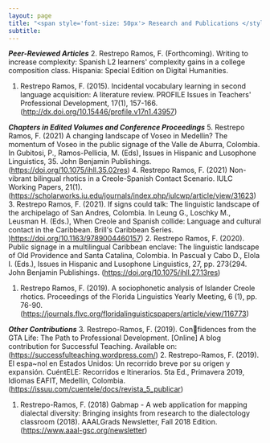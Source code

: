 ```yaml
---
layout: page
title: "<span style='font-size: 50px'> Research and Publications </style>"
subtitle:
---
```


***Peer-Reviewed Articles***
2. Restrepo Ramos, F. (Forthcoming). Writing to increase complexity: Spanish L2 learners' complexity
gains in a college composition class. Hispania: Special Edition on Digital Humanities.
1. Restrepo Ramos, F. (2015). Incidental vocabulary learning in second language acquisition: A literature
review. PROFILE Issues in Teachers' Professional Development, 17(1), 157-166. (http://dx.doi.org/10.15446/profile.v17n1.43957)

***Chapters in Edited Volumes and Conference Proceedings***
5. Restrepo Ramos, F. (2021) A changing landscape of Voseo in Medellin? The momentum of Voseo
in the public signage of the Valle de Aburra, Colombia. In Gubitosi, P., Ramos-Pellicia, M. (Eds),
Issues in Hispanic and Lusophone Linguistics, 35. John Benjamin Publishings. (https://doi.org/10.1075/ihll.35.02res)
4. Restrepo Ramos, F. (2021) Non-vibrant bilingual rhotics in a Creole-Spanish Contact Scenario. IULC
Working Papers, 21(1). (https://scholarworks.iu.edu/journals/index.php/iulcwp/article/view/31623)
3. Restrepo Ramos, F. (2021). If signs could talk: The linguistic landscape of the archipelago of San
Andres, Colombia. In Leung G., Loschky M., Leusman H. (Eds.), When Creole and Spanish collide:
Language and cultural contact in the Caribbean. Brill's Caribbean Series. )https://doi.org/10.1163/9789004460157)
2. Restrepo Ramos, F. (2020). Public signage in a multilingual Caribbean enclave: The linguistic landscape
of Old Providence and Santa Catalina, Colombia. In Pascual y Cabo D., Elola I. (Eds.), Issues in Hispanic and Lusophone Linguistics, 27, pp. 273{294. John Benjamin Publishings. (https://doi.org/10.1075/ihll.27.13res)
1. Restrepo Ramos, F. (2019). A sociophonetic analysis of Islander Creole rhotics. Proceedings of the
Florida Linguistics Yearly Meeting, 6 (1), pp. 76-90. (https://journals.flvc.org/floridalinguisticspapers/article/view/116773)

***Other Contributions***
3. Restrepo-Ramos, F. (2019). Confidences from the GTA Life: The Path to Professional Development.
[Online] A blog contribution for Successful Teaching. Available on: (https://successfulteaching.wordpress.com/)
2. Restrepo-Ramos, F. (2019). El espa~nol en Estados Unidos: Un recorrido breve por su origen y expansión. CuéntELE: Recorridos e Itinerarios. 5ta Ed., Primavera 2019, Idiomas EAFIT, Medellín, Colombia. (https://issuu.com/cuentele/docs/revista_5_publicar)
1. Restrepo-Ramos, F. (2018) Gabmap - A web application for mapping dialectal diversity: Bringing insights
from research to the dialectology classroom (2018). AAALGrads Newsletter, Fall 2018 Edition. (https://www.aaal-gsc.org/newsletter)
